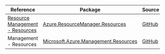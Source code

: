 | Reference | Package | Source |
|---|---|---|
|[Resource Management - Resources](resourcemanager.resources-readme.md)|[Azure.ResourceManager.Resources](https://www.nuget.org/packages/Azure.ResourceManager.Resources)|[GitHub](https://github.com/Azure/azure-sdk-for-net/blob/main/sdk/resources/Azure.ResourceManager.Resources)|
|Management - Resources|[Microsoft.Azure.Management.Resources](https://www.nuget.org/packages/Microsoft.Azure.Management.Resources)|[GitHub](https://github.com/Azure/azure-sdk-for-net)|
